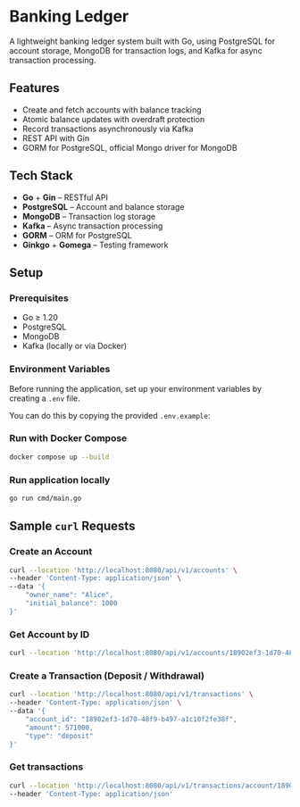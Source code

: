 # Banking Ledger

A lightweight banking ledger system built with Go, using PostgreSQL for account storage, MongoDB for transaction logs, and Kafka for async transaction processing.

## Features

- Create and fetch accounts with balance tracking
- Atomic balance updates with overdraft protection
- Record transactions asynchronously via Kafka
- REST API with Gin
- GORM for PostgreSQL, official Mongo driver for MongoDB

## Tech Stack

- **Go** + **Gin** – RESTful API
- **PostgreSQL** – Account and balance storage
- **MongoDB** – Transaction log storage
- **Kafka** – Async transaction processing
- **GORM** – ORM for PostgreSQL
- **Ginkgo** + **Gomega** – Testing framework

## Setup

### Prerequisites

- Go ≥ 1.20
- PostgreSQL
- MongoDB
- Kafka (locally or via Docker)

### Environment Variables

Before running the application, set up your environment variables by creating a `.env` file.

You can do this by copying the provided `.env.example`:

### Run with Docker Compose

```bash
docker compose up --build
```

### Run application locally

```bash
go run cmd/main.go
```

## Sample `curl` Requests

### Create an Account

```bash
curl --location 'http://localhost:8080/api/v1/accounts' \
--header 'Content-Type: application/json' \
--data '{
    "owner_name": "Alice",
    "initial_balance": 1000
}'
```

### Get Account by ID

```bash
curl --location 'http://localhost:8080/api/v1/accounts/18902ef3-1d70-48f9-b497-a1c10f2fe38f'
```

### Create a Transaction (Deposit / Withdrawal)

```bash
curl --location 'http://localhost:8080/api/v1/transactions' \
--header 'Content-Type: application/json' \
--data '{
    "account_id": "18902ef3-1d70-48f9-b497-a1c10f2fe38f",
    "amount": 571000,
    "type": "deposit"
}'
```

### Get transactions

```bash
curl --location 'http://localhost:8080/api/v1/transactions/account/18902ef3-1d70-48f9-b497-a1c10f2fe38f?limit=20&offset=0' \
--header 'Content-Type: application/json'
```